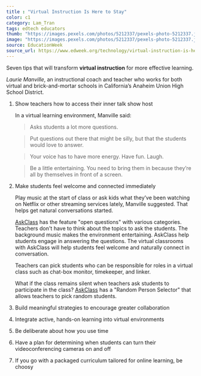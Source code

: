 ```yaml
---
title : "Virtual Instruction Is Here to Stay"
color: c1
category: Lam_Tran
tags: edtech educators
thumb: "https://images.pexels.com/photos/5212337/pexels-photo-5212337.jpeg?auto=compress&cs=tinysrgb&w=350"
image: "https://images.pexels.com/photos/5212337/pexels-photo-5212337.jpeg?auto=compress&cs=tinysrgb&w=600"
source: EducationWeek
source_url: https://www.edweek.org/technology/virtual-instruction-is-here-to-stay-here-are-7-tips-for-doing-it-well/2022/04
---
```

Seven tips that will transform **virtual instruction** for more effective learning.
<!--more-->

*Laurie Manville*, an instructional coach and teacher who works for both virtual and brick-and-mortar schools in California’s Anaheim Union High School District.

1. Show teachers how to access their inner talk show host

   In a virtual learning environment, Manville said:

     > Asks students a lot more questions.

     > Put questions out there that might be silly, but that the students would love to answer.

     > Your voice has to have more energy. Have fun. Laugh.

     > Be a little entertaining. You need to bring them in because they’re all by themselves in front of a screen.

2. Make students feel welcome and connected immediately

   Play music at the start of class or ask kids what they’ve been watching on Netflix or other streaming services lately, Manville suggested. That helps get natural conversations started.

   [AskClass] has the feature "open questions" with various categories. Teachers don't have to think about the topics to ask the students. The background music makes the environment entertaining. AskClass help students engage in answering the questions. The virtual classrooms with AskClass will help students feel welcome and naturally connect in conversation.

   Teachers can pick students who can be responsible for roles in a virtual class such as chat-box monitor, timekeeper, and linker.

   What if the class remains silent when teachers ask students to participate in the class? [AskClass] has a "Random Person Selector" that allows teachers to pick random students.

3. Build meaningful strategies to encourage greater collaboration

4. Integrate active, hands-on learning into virtual environments

5. Be deliberate about how you use time

6. Have a plan for determining when students can turn their videoconferencing cameras on and off

7. If you go with a packaged curriculum tailored for online learning, be choosy

[AskClass]: https://askclass.com

